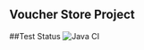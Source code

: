 ## Voucher Store Project

##Test Status
![Java CI](https://github.com/w-piotr/vouchershop/workflows/Java%20CI/badge.svg)
